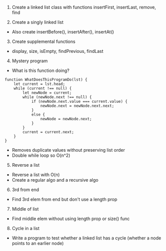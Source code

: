 1. Create a linked list class with functions insertFirst, insertLast, remove, find

2. Create a singly linked list

- Also create insertBefore(), insertAfter(), insertAt()

3. Create supplemental functions

- display, size, isEmpty, findPrevious, findLast

4. Mystery program

- What is this function doing?

```
function WhatDoesThisProgramDo(lst) {
    let current = lst.head;
    while (current !== null) {
        let newNode = current;
        while (newNode.next !== null) {
            if (newNode.next.value === current.value) {
                newNode.next = newNode.next.next;
            }
            else {
                newNode = newNode.next;
            }
        }
        current = current.next;
    }
}
```

- Removes duplicate values without preserving list order
- Double while loop so O(n^2)

5. Reverse a list

- Reverse a list with O(n)
- Create a regular algo and a recursive algo

6. 3rd from end

- Find 3rd elem from end but don't use a length prop

7. Middle of list

- Find middle elem without using length prop or size() func

8. Cycle in a list

- Write a program to test whether a linked list has a cycle (whether a node points to an earlier node)
